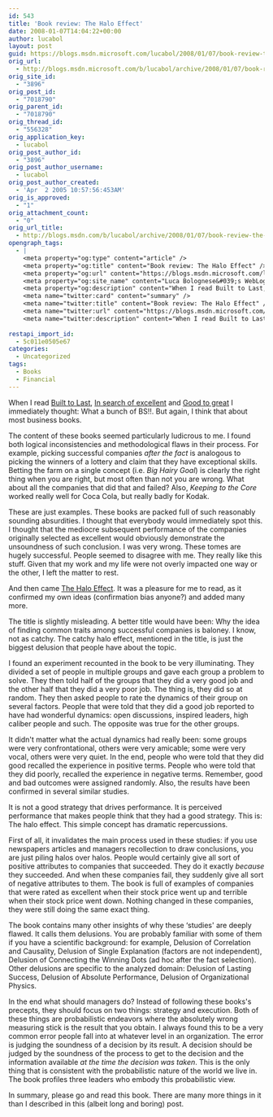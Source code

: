 ```yaml
---
id: 543
title: 'Book review: The Halo Effect'
date: 2008-01-07T14:04:22+00:00
author: lucabol
layout: post
guid: https://blogs.msdn.microsoft.com/lucabol/2008/01/07/book-review-the-halo-effect/
orig_url:
  - http://blogs.msdn.microsoft.com/b/lucabol/archive/2008/01/07/book-review-the-halo-effect.aspx
orig_site_id:
  - "3896"
orig_post_id:
  - "7018790"
orig_parent_id:
  - "7018790"
orig_thread_id:
  - "556328"
orig_application_key:
  - lucabol
orig_post_author_id:
  - "3896"
orig_post_author_username:
  - lucabol
orig_post_author_created:
  - 'Apr  2 2005 10:57:56:453AM'
orig_is_approved:
  - "1"
orig_attachment_count:
  - "0"
orig_url_title:
  - http://blogs.msdn.com/b/lucabol/archive/2008/01/07/book-review-the-halo-effect.aspx
opengraph_tags:
  - |
    <meta property="og:type" content="article" />
    <meta property="og:title" content="Book review: The Halo Effect" />
    <meta property="og:url" content="https://blogs.msdn.microsoft.com/lucabol/2008/01/07/book-review-the-halo-effect/" />
    <meta property="og:site_name" content="Luca Bolognese&#039;s WebLog" />
    <meta property="og:description" content="When I read Built to Last, In search of excellent and Good to great I immediately thought: What a bunch of BS!!. But again, I think that about most business books. The content of these books seemed particularly ludicrous to me. I found both logical inconsistencies and methodological flaws in their process. For example, picking..." />
    <meta name="twitter:card" content="summary" />
    <meta name="twitter:title" content="Book review: The Halo Effect" />
    <meta name="twitter:url" content="https://blogs.msdn.microsoft.com/lucabol/2008/01/07/book-review-the-halo-effect/" />
    <meta name="twitter:description" content="When I read Built to Last, In search of excellent and Good to great I immediately thought: What a bunch of BS!!. But again, I think that about most business books. The content of these books seemed particularly ludicrous to me. I found both logical inconsistencies and methodological flaws in their process. For example, picking..." />
    
restapi_import_id:
  - 5c011e0505e67
categories:
  - Uncategorized
tags:
  - Books
  - Financial
---
```

When I read <a href="http://www.amazon.com/Built-Last-Successful-Visionary-Companies/dp/0060566108/ref=pd_bbs_sr_1?ie=UTF8&s=books&qid=1199729020&sr=1-1" target="_blank">Built to Last</a>, <a href="http://www.amazon.com/Search-Excellence-Americas-Best-Run-Companies/dp/B0007M2K8Q/ref=pd_bbs_sr_1?ie=UTF8&s=books&qid=1199729066&sr=1-1" target="_blank">In search of excellent</a> and <a href="http://www.amazon.com/Good-Great-Companies-Leap-Others/dp/0066620996/ref=pd_bbs_2?ie=UTF8&s=books&qid=1199729020&sr=1-2" target="_blank">Good to great</a> I immediately thought: What a bunch of BS!!. But again, I think that about most business books.

The content of these books seemed particularly ludicrous to me. I found both logical inconsistencies and methodological flaws in their process. For example, picking successful companies _after the fact_ is analogous to picking the winners of a lottery and claim that they have exceptional skills. Betting the farm on a single concept (i.e. _Big Hairy Goal_) is clearly the right thing when you are right, but most often than not you are wrong. What about all the companies that did that and failed? Also, _Keeping to the Core_ worked really well for Coca Cola, but really badly for Kodak.

These are just examples. These books are packed full of such reasonably sounding absurdities. I thought that everybody would immediately spot this. I thought that the mediocre subsequent performance of the companies originally selected as excellent would obviously demonstrate the unsoundness of such conclusion. I was very wrong. These tomes are hugely successful. People seemed to disagree with me. They really like this stuff. Given that my work and my life were not overly impacted one way or the other, I left the matter to rest.

And then came <a href="http://www.amazon.com/Halo-Effect-Business-Delusions-Managers/dp/0743291255/ref=pd_bbs_sr_1?ie=UTF8&s=books&qid=1199729844&sr=1-1" target="_blank">The Halo Effect</a>. It was a pleasure for me to read, as it confirmed my own ideas (confirmation bias anyone?) and added many more.

The title is slightly misleading. A better title would have been: Why the idea of finding common traits among successful companies is baloney. I know, not as catchy. The catchy halo effect, mentioned in the title, is just the biggest delusion that people have about the topic.

I found an experiment recounted in the book to be very illuminating. They divided a set of people in multiple groups and gave each group a problem to solve. They then told half of the groups that they did a very good job and the other half that they did a very poor job. The thing is, they did so at random. They then asked people to rate the dynamics of their group on several factors. People that were told that they did a good job reported to have had wonderful dynamics: open discussions, inspired leaders, high caliber people and such. The opposite was true for the other groups.

It didn't matter what the actual dynamics had really been: some groups were very confrontational, others were very amicable; some were very vocal, others were very quiet. In the end, people who were told that they did good recalled the experience in positive terms. People who were told that they did poorly, recalled the experience in negative terms. Remember, good and bad outcomes were assigned randomly. Also, the results have been confirmed in several similar studies.

It is not a good strategy that drives performance. It is perceived performance that makes people think that they had a good strategy. This is: The halo effect. This simple concept has dramatic repercussions.

First of all, it invalidates the main process used in these studies: if you use newspapers articles and managers recollection to draw conclusions, you are just piling halos over halos. People would certainly give all sort of positive attributes to companies that succeeded. They do it exactly _because_ they succeeded. And when these companies fail, they suddenly give all sort of negative attributes to them. The book is full of examples of companies that were rated as excellent when their stock price went up and terrible when their stock price went down. Nothing changed in these companies, they were still doing the same exact thing.

The book contains many other insights of why these &#8216;studies' are deeply flawed. It calls them delusions. You are probably familiar with some of them if you have a scientific background: for example, Delusion of Correlation and Causality, Delusion of Single Explanation (factors are not independent), Delusion of Connecting the Winning Dots (ad hoc after the fact selection). Other delusions are specific to the analyzed domain: Delusion of Lasting Success, Delusion of Absolute Performance, Delusion of Organizational Physics.

In the end what should managers do? Instead of following these books's precepts, they should focus on two things: strategy and execution. Both of these things are probabilistic endeavors where the absolutely wrong measuring stick is the result that you obtain. I always found this to be a very common error people fall into at whatever level in an organization. The error is judging the soundness of a decision by its result. A decision should be judged by the soundness of the process to get to the decision and the information available _at the time the decision was taken_. This is the only thing that is consistent with the probabilistic nature of the world we live in. The book profiles three leaders who embody this probabilistic view.

In summary, please go and read this book. There are many more things in it than I described in this (albeit long and boring) post.